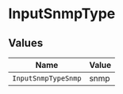 # InputSnmpType


## Values

| Name                | Value               |
| ------------------- | ------------------- |
| `InputSnmpTypeSnmp` | snmp                |